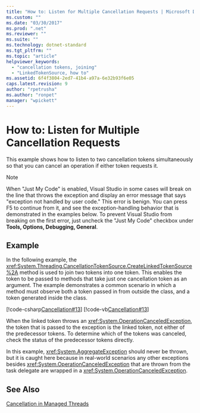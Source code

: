 ```yaml
---
title: "How to: Listen for Multiple Cancellation Requests | Microsoft Docs"
ms.custom: ""
ms.date: "03/30/2017"
ms.prod: ".net"
ms.reviewer: ""
ms.suite: ""
ms.technology: dotnet-standard
ms.tgt_pltfrm: ""
ms.topic: "article"
helpviewer_keywords: 
  - "cancellation tokens, joining"
  - "LinkedTokenSource, how to"
ms.assetid: 6f4f3804-2ed7-41b4-a97a-6e32b93f6e05
caps.latest.revision: 9
author: "rpetrusha"
ms.author: "ronpet"
manager: "wpickett"
---
```

# How to: Listen for Multiple Cancellation Requests
This example shows how to listen to two cancellation tokens simultaneously so that you can cancel an operation if either token requests it.  
  
> [!NOTE]
>  When "Just My Code" is enabled, Visual Studio in some cases will break on the line that throws the exception and display an error message that says "exception not handled by user code." This error is benign. You can press F5 to continue from it, and see the exception-handling behavior that is demonstrated in the examples below. To prevent Visual Studio from breaking on the first error, just uncheck the "Just My Code" checkbox under **Tools, Options, Debugging, General**.  
  
## Example  
 In the following example, the <xref:System.Threading.CancellationTokenSource.CreateLinkedTokenSource%2A> method is used to join two tokens into one token. This enables the token to be passed to methods that take just one cancellation token as an argument. The example demonstrates a common scenario in which a method must observe both a token passed in from outside the class, and a token generated inside the class.  
  
 [!code-csharp[Cancellation#13](../../../samples/snippets/csharp/VS_Snippets_Misc/cancellation/cs/cancellationex13.cs#13)]
 [!code-vb[Cancellation#13](../../../samples/snippets/visualbasic/VS_Snippets_Misc/cancellation/vb/cancellationex13.vb#13)]  
  
 When the linked token throws an <xref:System.OperationCanceledException>, the token that is passed to the exception is the linked token, not either of the predecessor tokens. To determine which of the tokens was canceled, check the status of the predecessor tokens directly.  
  
 In this example, <xref:System.AggregateException> should never be thrown, but it is caught here because in real-world scenarios any other exceptions besides <xref:System.OperationCanceledException> that are thrown from the task delegate are wrapped in a <xref:System.OperationCanceledException>.  
  
## See Also  
 [Cancellation in Managed Threads](../../../docs/standard/threading/cancellation-in-managed-threads.md)